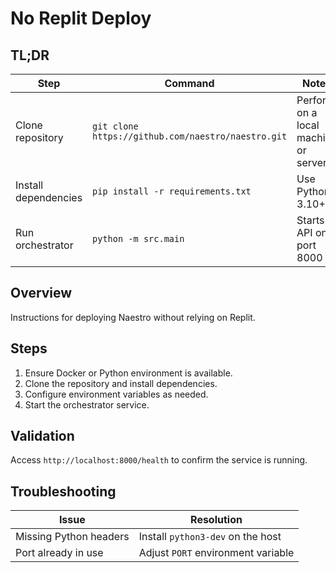 # No Replit Deploy

## TL;DR
| Step | Command | Notes |
|------|---------|-------|
| Clone repository | `git clone https://github.com/naestro/naestro.git` | Perform on a local machine or server |
| Install dependencies | `pip install -r requirements.txt` | Use Python 3.10+ |
| Run orchestrator | `python -m src.main` | Starts API on port 8000 |

## Overview
Instructions for deploying Naestro without relying on Replit.

## Steps
1. Ensure Docker or Python environment is available.
2. Clone the repository and install dependencies.
3. Configure environment variables as needed.
4. Start the orchestrator service.

## Validation
Access `http://localhost:8000/health` to confirm the service is running.

## Troubleshooting
| Issue | Resolution |
|-------|-----------|
| Missing Python headers | Install `python3-dev` on the host |
| Port already in use | Adjust `PORT` environment variable |
